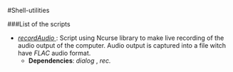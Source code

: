 #Shell-utilities

###List of the scripts

*  [_recordAudio_ ](https://github.com/philouvb/Shell-utilities/blob/master/recordAudio/captureAudio) : Script using Ncurse library to make live recording of the audio output of the computer. Audio output is captured into a file witch have _FLAC_ audio format.
	* __Dependencies__: _dialog_ , _rec._
 
